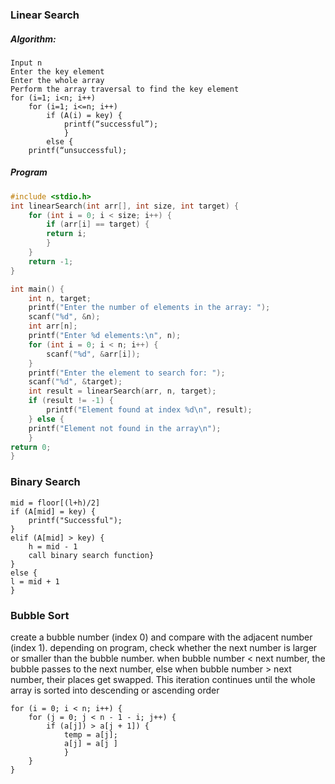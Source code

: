 ### Linear Search
##### Algorithm:
```Algorithm
Input n
Enter the key element
Enter the whole array
Perform the array traversal to find the key element
for (i=1; i<n; i++)
	for (i=1; i<=n; i++)
		if (A(i) = key) {
			printf(“successful”);
			}
		else {
	printf(“unsuccessful);
```

##### Program
```C
#include <stdio.h>
int linearSearch(int arr[], int size, int target) {
	for (int i = 0; i < size; i++) {
		if (arr[i] == target) {
		return i;
		}
	}
	return -1;
}

int main() {
	int n, target;
	printf("Enter the number of elements in the array: ");
	scanf("%d", &n);
	int arr[n];
	printf("Enter %d elements:\n", n);
	for (int i = 0; i < n; i++) {
		scanf("%d", &arr[i]);
	}
	printf("Enter the element to search for: ");
	scanf("%d", &target);
	int result = linearSearch(arr, n, target);
	if (result != -1) {
		printf("Element found at index %d\n", result);
	} else {
	printf("Element not found in the array\n");
	}
return 0;
}
```


### Binary Search
```
mid = floor[(l+h)/2]
if (A[mid] = key) {
	printf("Successful");
}
elif (A[mid] > key) {
	h = mid - 1
	call binary search function}
}
else {
l = mid + 1
}
```

### Bubble Sort
create a bubble number (index 0) and compare with the adjacent number (index 1). depending on program, check whether the next number is larger or smaller than the bubble number. when bubble number < next number, the bubble passes to the next number, else when bubble number > next number, their places get swapped. This iteration continues until the whole array is sorted into descending or ascending order

```Pseudocode
for (i = 0; i < n; i++) {
	for (j = 0; j < n - 1 - i; j++) {
		if (a[j]) > a[j + 1]) {
			temp = a[j];
			a[j] = a[j ]
			}
	}
}
```